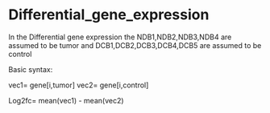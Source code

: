 # Differential_gene_expression
In the Differential gene expression the NDB1,NDB2,NDB3,NDB4 are assumed to be tumor and DCB1,DCB2,DCB3,DCB4,DCB5 are assumed to be control

Basic syntax:

vec1= gene[i,tumor]
vec2= gene[i,control]

Log2fc=
mean(vec1) - mean(vec2)

